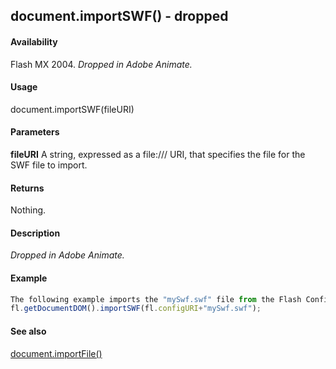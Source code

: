 ## document.importSWF() - dropped

#### Availability

Flash MX 2004. *Dropped in Adobe Animate.*

#### Usage

document.importSWF(fileURI)

#### Parameters

**fileURI** A string, expressed as a file:/// URI, that specifies the file for the SWF file to import.

#### Returns

Nothing.

#### Description

*Dropped in Adobe Animate.*

#### Example

```javascript
The following example imports the "mySwf.swf" file from the Flash Configuration folder:
fl.getDocumentDOM().importSWF(fl.configURI+"mySwf.swf");

```
#### See also

[document.importFile()](#!AdobeDocs/developers-animatesdk-docs/master/Document_object/docume93.md)
